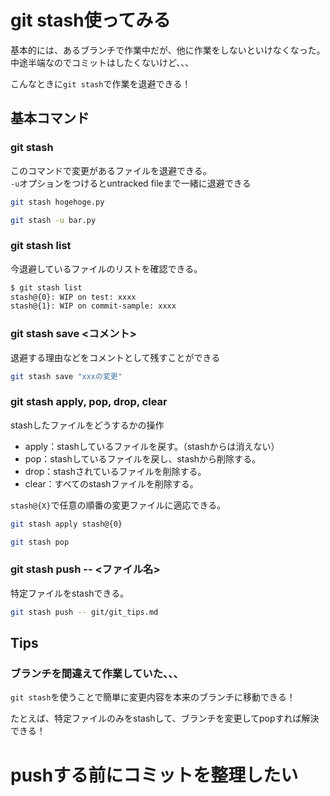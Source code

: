 # git stash使ってみる
基本的には、あるブランチで作業中だが、他に作業をしないといけなくなった。  
中途半端なのでコミットはしたくないけど、、、

こんなときに`git stash`で作業を退避できる！


## 基本コマンド

### git stash

このコマンドで変更があるファイルを退避できる。  
`-u`オプションをつけるとuntracked fileまで一緒に退避できる


```bash
git stash hogehoge.py

git stash -u bar.py
```

### git stash list

今退避しているファイルのリストを確認できる。

```bash
$ git stash list
stash@{0}: WIP on test: xxxx
stash@{1}: WIP on commit-sample: xxxx
```

### git stash save <コメント>

退避する理由などをコメントとして残すことができる

```bash
git stash save "xxxの変更"
```


### git stash apply, pop, drop, clear 

stashしたファイルをどうするかの操作
- apply：stashしているファイルを戻す。（stashからは消えない）
- pop：stashしているファイルを戻し、stashから削除する。
- drop：stashされているファイルを削除する。
- clear：すべてのstashファイルを削除する。

`stash@{X}`で任意の順番の変更ファイルに適応できる。

```bash
git stash apply stash@{0}

git stash pop
```

### git stash push -- <ファイル名>

特定ファイルをstashできる。

```bash
git stash push -- git/git_tips.md 
```


## Tips

### ブランチを間違えて作業していた、、、

`git stash`を使うことで簡単に変更内容を本来のブランチに移動できる！

たとえば、特定ファイルのみをstashして、ブランチを変更してpopすれば解決できる！


# pushする前にコミットを整理したい


